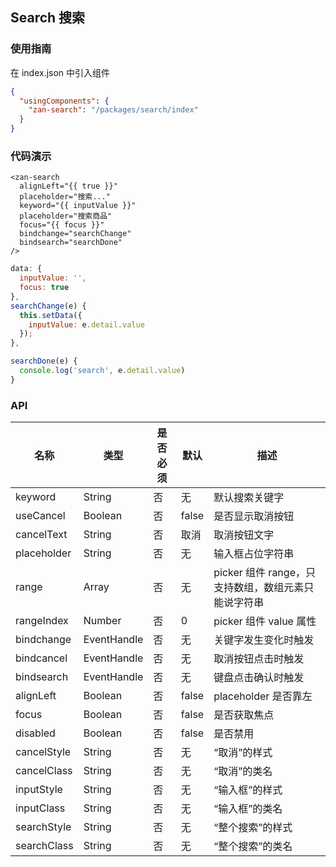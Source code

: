 ## Search 搜索

### 使用指南
在 index.json 中引入组件
```json
{
  "usingComponents": {
    "zan-search": "/packages/search/index"
  }
}
```

### 代码演示

```wxml
<zan-search
  alignLeft="{{ true }}"
  placeholder="搜索..."
  keyword="{{ inputValue }}"
  placeholder="搜索商品"
  focus="{{ focus }}"
  bindchange="searchChange"
  bindsearch="searchDone"
/>
```

```js
data: {
  inputValue: '',
  focus: true
},
searchChange(e) {
  this.setData({
    inputValue: e.detail.value
  });
},

searchDone(e) {
  console.log('search', e.detail.value)
}
```

### API

| 名称             | 类型        | 是否必须 | 默认  | 描述                                                |
| ---------------- | ----------- | -------- | ----- | --------------------------------------------------- |
| keyword          | String      | 否       | 无    | 默认搜索关键字                                      |
| useCancel        | Boolean     | 否       | false | 是否显示取消按钮                                    |
| cancelText       | String      | 否       | 取消  | 取消按钮文字                                        |                          |
| placeholder      | String      | 否       | 无    | 输入框占位字符串                                    |
| range            | Array       | 否       | 无    | picker 组件 range，只支持数组，数组元素只能说字符串 |
| rangeIndex       | Number      | 否       | 0     | picker 组件 value 属性                              |
| bindchange       | EventHandle | 否       | 无    | 关键字发生变化时触发                                |
| bindcancel       | EventHandle | 否       | 无    | 取消按钮点击时触发                                  |
| bindsearch       | EventHandle | 否       | 无    | 键盘点击确认时触发
| alignLeft        | Boolean     | 否       | false | placeholder 是否靠左                              |
| focus            | Boolean     | 否       | false | 是否获取焦点                                       |
| disabled         | Boolean     | 否       | false | 是否禁用                                          |
| cancelStyle      | String      | 否       | 无     | “取消”的样式                                      |
| cancelClass      | String      | 否       | 无     | “取消”的类名                                      |
| inputStyle       | String      | 否       | 无     | “输入框”的样式                                     |
| inputClass       | String      | 否       | 无     | “输入框”的类名                                    |
| searchStyle      | String      | 否       | 无     | “整个搜索”的样式                                   |
| searchClass      | String      | 否       | 无     | “整个搜索”的类名                                   |
